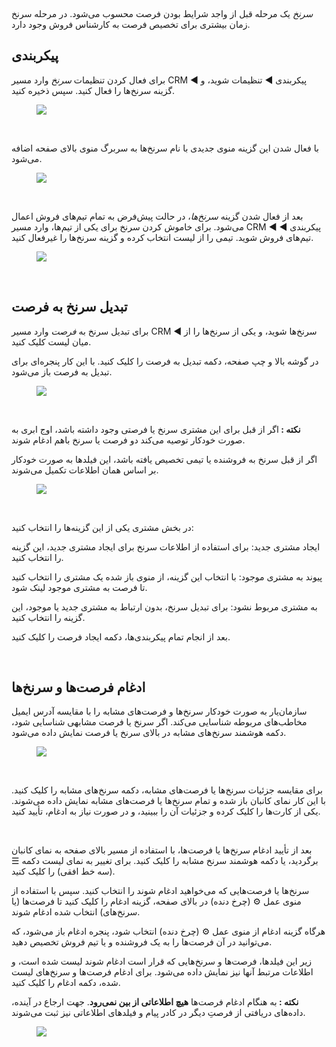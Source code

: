 <p>&nbsp;</p><p><i>سرنخ</i> یک مرحله قبل از واجد شرایط بودن فرصت محسوب می‌شود. در مرحله سرنخ زمان بیشتری برای تخصیص فرصت به کارشناس فروش وجود دارد.</p><h2><strong>پیکربندی</strong></h2><p>برای فعال کردن تنظیمات <i>سرنخ</i> وارد مسیر CRM ◄ پیکربندی ◄ تنظیمات شوید، و گزینه سرنخ‌ها را فعال کنید. سپس ذخیره کنید.</p><figure class="image"><img src="https://hub.amootsoft.com/content/editor/93bdf29f-4875-434e-86be-c34d198a7d0b1.JPG.jpg"></figure><p>&nbsp;</p><p>با فعال شدن این گزینه منوی جدیدی با نام سرنخ‌ها به سربرگ منوی بالای صفحه اضافه می‌شود.</p><figure class="image"><img src="https://hub.amootsoft.com/content/editor/75f6a589-66ea-46ad-b234-5277909bb7e5Untitled.png.png"></figure><p>&nbsp;</p><p>بعد از فعال شدن گزینه <i>سرنخ‌ها</i>، در حالت پیش‌فرض به تمام تیم‌های فروش اعمال می‌شود. برای خاموش کردن سرنخ برای یکی از تیم‌ها، وارد مسیر CRM ◄ پیکربندی ◄ تیم‌های فروش شوید. تیمی را از لیست انتخاب کرده و گزینه سرنخ‌ها را غیرفعال کنید.</p><figure class="image"><img src="https://hub.amootsoft.com/content/editor/07105015-c52e-4ea1-8785-644abf46867b2.JPG.jpg"></figure><p>&nbsp;</p><h2>تبدیل سرنخ به فرصت</h2><p>برای تبدیل سرنخ به <i>فرصت</i> وارد مسیر CRM ◄ سرنخ‌ها شوید، و یکی از سرنخ‌ها را از میان لیست کلیک کنید.</p><p>در گوشه بالا و چپ صفحه، دکمه تبدیل به فرصت را کلیک کنید. با این کار پنجره‌ای برای تبدیل به فرصت باز می‌شود.</p><figure class="image"><img src="https://hub.amootsoft.com/content/editor/7ac4c434-fc98-4cf0-83b8-bcee996ba2b83.JPG.jpg"></figure><p>&nbsp;</p><p><span class="text-big"><strong>نکته : </strong></span>اگر از قبل برای این مشتری سرنخ یا فرصتی وجود داشته باشد، اوج ابری به صورت خودکار توصیه می‌کند دو فرصت یا سرنخ باهم ادغام شوند.</p><p>اگر از قبل سرنخ به فروشنده یا تیمی تخصیص یافته باشد، این فیلدها به صورت خودکار بر اساس همان اطلاعات تکمیل می‌شوند.</p><figure class="image"><img src="https://hub.amootsoft.com/content/editor/fa70f6d3-c38e-46f5-bed1-3143245bd55d4.JPG.jpg"></figure><p>&nbsp;</p><p>در بخش مشتری یکی از این گزینه‌ها را انتخاب کنید:</p><p>ایجاد مشتری جدید: برای استفاده از اطلاعات سرنخ برای ایجاد مشتری جدید، این گزینه را انتخاب کنید.</p><p>پیوند به مشتری موجود: با انتخاب این گزینه، از منوی باز شده یک مشتری را انتخاب کنید تا فرصت به مشتری موجود لینک شود.</p><p>به مشتری مربوط نشود: برای تبدیل سرنخ، بدون ارتباط به مشتری جدید یا موجود، این گزینه را انتخاب کنید.</p><p>بعد از انجام تمام پیکربندی‌ها، دکمه ایجاد فرصت را کلیک کنید.</p><p>&nbsp;</p><h2>ادغام فرصت‌ها و سرنخ‌ها</h2><p>سازمان‌یار به صورت خودکار سرنخ‌ها و فرصت‌های مشابه را با مقایسه آدرس ایمیل مخاطب‌های مربوطه شناسایی می‌کند. اگر سرنخ یا فرصت مشابهی شناسایی شود، دکمه هوشمند سرنخ‌های مشابه در بالای سرنخ یا فرصت نمایش داده می‌شود.</p><figure class="image"><img src="https://hub.amootsoft.com/content/editor/055eb7e9-b1b2-466f-bef3-7fd862327ff45.JPG.jpg"></figure><p>&nbsp;</p><p>برای مقایسه جزئیات سرنخ‌ها یا فرصت‌های مشابه، دکمه سرنخ‌های مشابه را کلیک کنید. با این کار نمای کانبان باز شده و تمام سرنخ‌ها یا فرصت‌های مشابه نمایش داده می‌شوند. یکی از کارت‌ها را کلیک کرده و جزئیات آن را ببینید، و در صورت نیاز به ادغام، تأیید کنید.</p><p>&nbsp;</p><p>بعد از تأیید ادغام سرنخ‌ها یا فرصت‌ها، با استفاده از مسیر بالای صفحه به نمای کانبان برگردید، یا دکمه هوشمند سرنخ مشابه را کلیک کنید. برای تغییر به نمای لیست دکمه ☰ (سه خط افقی) را کلیک کنید.</p><p>سرنخ‌ها یا فرصت‌هایی که می‌خواهید ادغام شوند را انتخاب کنید. سپس با استفاده از منوی عمل ⚙️ (چرخ دنده) در بالای صفحه، گزینه ادغام را کلیک کنید تا فرصت‌ها (یا سرنخ‌های) انتخاب شده ادغام شوند.</p><p>هرگاه گزینه ادغام از منوی عمل ⚙️ (چرخ دنده) انتخاب شود، پنجره ادغام باز می‌شود، که می‌توانید در آن فرصت‌ها را به یک فروشنده و یا تیم فروش تخصیص دهید.</p><p>زیر این فیلدها، فرصت‌ها و سرنخ‌هایی که قرار است ادغام شوند لیست شده است، و اطلاعات مرتبط آنها نیز نمایش داده می‌شود. برای ادغام فرصت‌ها و سرنخ‌های لیست شده، دکمه ادغام را کلیک کنید.</p><p><span class="text-big"><strong>نکته : </strong></span>به هنگام ادغام فرصت‌ها <strong>هیچ اطلاعاتی از بین نمی‌رود</strong>. جهت ارجاع در آینده، داده‌های دریافتی از فرصتِ دیگر در کادر پیام و فیلدهای اطلاعاتی نیز ثبت می‌شوند.</p><figure class="image"><img src="https://hub.amootsoft.com/content/editor/00ab0330-ac6d-41cd-b2ad-8f654097807b6.png.png"></figure>